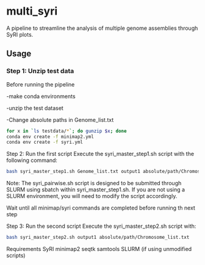 # multi_syri
A pipeline to streamline the analysis of multiple genome assemblies through SyRI plots.

## Usage

### Step 1: Unzip test data
Before running the pipeline

-make conda environments

-unzip the test dataset

-Change absolute paths in Genome_list.txt 

```bash
for x in `ls testdata/*`; do gunzip $x; done
conda env create -f minimap2.yml
conda env create -f syri.yml
```

Step 2: Run the first script
Execute the syri_master_step1.sh script with the following command:
```bash
bash syri_master_step1.sh Genome_list.txt output1 absolute/path/Chromosome_list.txt
```

Note: The syri_pairwise.sh script is designed to be submitted through SLURM using sbatch within syri_master_step1.sh. If you are not using a SLURM environment, you will need to modify the script accordingly.

Wait until all minimap/syri commands are completed before running th next step


Step 3: Run the second script
Execute the syri_master_step2.sh script with:
```bash
bash syri_master_step2.sh output1 absolute/path/Chromosome_list.txt
```

Requirements
SyRI 
minimap2
seqtk
samtools
SLURM (if using unmodified scripts)


